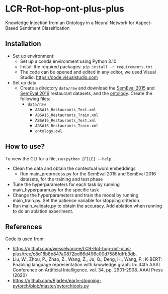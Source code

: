 # LCR-Rot-hop-ont-plus-plus
Knowledge Injection from an Ontology in a Neural Network for Aspect-Based Sentiment Classification

## Installation
- Set up environment:
  - Set up a conda environment using Python 3.10
  - Install the required packages: `pip install -r requirements.txt`
  - The code can be opened and edited in any editor, we used Visual Studio: https://code.visualstudio.com
- Set up data
  - Create a directory `data/raw` and download the [SemEval 2015](https://alt.qcri.org/semeval2015/task12/index.php?id=data-and-tools) and [SemEval 2016](https://alt.qcri.org/semeval2016/task5/index.php?id=data-and-tools) restaurant datasets, and the [ontology](https://github.com/KSchouten/Heracles/tree/master/src/main/resources/externalData). Create the following files:
    - `data/raw`
        - `ABSA15_Restaurants_Test.xml`
        - `ABSA15_Restaurants_Train.xml`
        - `ABSA16_Restaurants_Test.xml`
        - `ABSA16_Restaurants_Train.xml`
        - `ontology.owl`

## How to use? 
To view the CLI for a file, run `python [FILE] --help`. 

- Clean the data and obtain the contextual word embeddings
  - Run main_preprocess.py for the SemEval 2015 and SemEval 2016 datasets, for the training and test phase
- Tune the hyperparameters for each task by running main_hyperparam.py for the specific task
- Change the hyperparameters and train the model by running main_train.py. Set the patience variable for stopping criterion.
- Run main_validate.py to obtain the accuracy. Add ablation when running to do an ablation experiment. 

## References
Code is used from: 
- https://github.com/wesselvanree/LCR-Rot-hop-ont-plus-plus/tree/c8d18b8b847a0872bd66d496e00d7586fdffb3db.
- Liu, W., Zhou, P., Zhao, Z., Wang, Z., Ju, Q., Deng, H., Wang, P.: K-BERT: Enabling language representation with knowledge graph. In: 34th AAAI Conference on Artificial Intelligence. vol. 34, pp. 2901–2908. AAAI Press (2020)
- https://github.com/Bjarten/early-stopping-pytorch/blob/master/pytorchtools.py
